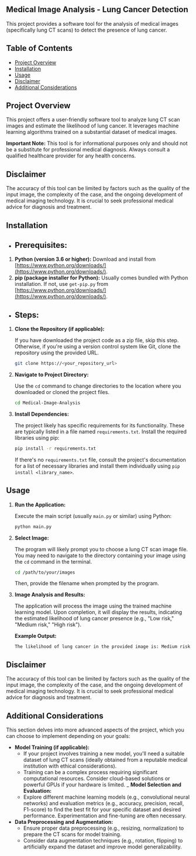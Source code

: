 ## Medical Image Analysis - Lung Cancer Detection

This project provides a software tool for the analysis of medical images (specifically lung CT scans) to detect the presence of lung cancer.

## Table of Contents

- [Project Overview](#project-overview)
- [Installation](#installation)
- [Usage](#usage)
- [Disclaimer](#disclaimer)
- [Additional Considerations ](#additional-considerations)

## Project Overview

This project offers a user-friendly software tool to analyze lung CT scan images and estimate the likelihood of lung cancer. It leverages machine learning algorithms trained on a substantial dataset of medical images.

**Important Note:** This tool is for informational purposes only and should not be a substitute for professional medical diagnosis. Always consult a qualified healthcare provider for any health concerns.

## Disclaimer 

The accuracy of this tool can be limited by factors such as the quality of the input image, the complexity of the case, and the ongoing development of medical imaging technology. It is crucial to seek professional medical advice for diagnosis and treatment.

## Installation

- ## Prerequisites:

 1. **Python (version 3.6 or higher):**
     Download and install from [https://www.python.org/downloads/](https://www.python.org/downloads/).
 2. **pip (package installer for Python):**
     Usually comes bundled with Python installation. If not, use `get-pip.py` from [https://www.python.org/downloads/](https://www.python.org/downloads/).

- ## Steps:

1. **Clone the Repository (if applicable):**

   If you have downloaded the project code as a zip file, skip this step. Otherwise, if you're using a version control system like Git, clone the repository using the provided URL.

   ```bash
   git clone https://<your_repository_url>
   ```

2. **Navigate to Project Directory:**

   Use the `cd` command to change directories to the location where you downloaded or cloned the project files.

   ```bash
   cd Medical-Image-Analysis
   ```

3. **Install Dependencies:**

   The project likely has specific requirements for its functionality. These are typically listed in a file named `requirements.txt`. Install the required libraries using pip:

   ```bash
   pip install -r requirements.txt
   ```

   If there's no `requirements.txt` file, consult the project's documentation for a list of necessary libraries and install them individually using `pip install <library_name>`.

## Usage

1. **Run the Application:**

   Execute the main script (usually `main.py` or similar) using Python:

   ```bash
   python main.py
   ```

2. **Select Image:**

   The program will likely prompt you to choose a lung CT scan image file. You may need to navigate to the directory containing your image using the `cd` command in the terminal.

   ```bash
   cd /path/to/your/images
   ```

   Then, provide the filename when prompted by the program.

3. **Image Analysis and Results:**

   The application will process the image using the trained machine learning model. Upon completion, it will display the results, indicating the estimated likelihood of lung cancer presence (e.g., "Low risk," "Medium risk," "High risk").

   **Example Output:**

   ```
   The likelihood of lung cancer in the provided image is: Medium risk
   ```

## Disclaimer

The accuracy of this tool can be limited by factors such as the quality of the input image, the complexity of the case, and the ongoing development of medical imaging technology. It is crucial to seek professional medical advice for diagnosis and treatment.

## Additional Considerations

This section delves into more advanced aspects of the project, which you can choose to implement depending on your goals:

- **Model Training (if applicable):**
   - If your project involves training a new model, you'll need a suitable dataset of lung CT scans (ideally obtained from a reputable medical institution with ethical considerations).
   - Training can be a complex process requiring significant computational resources. Consider cloud-based solutions or powerful GPUs if your hardware is limited.
_ **Model Selection and Evaluation:**
   - Explore different machine learning models (e.g., convolutional neural networks) and evaluation metrics (e.g., accuracy, precision, recall, F1-score) to find the best fit for your specific dataset and desired performance. Experimentation and fine-tuning are often necessary.
- **Data Preprocessing and Augmentation:**
   - Ensure proper data preprocessing (e.g., resizing, normalization) to prepare the CT scans for model training.
   - Consider data augmentation techniques (e.g., rotation, flipping) to artificially expand the dataset and improve model generalizability.

